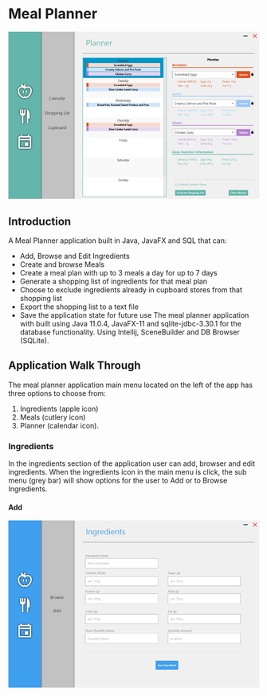 # Meal Planner

![CalendarView](https://github.com/arlw87/Meal-Planner/blob/master/ReadMe-Images/calendar.jpg?raw=true)

## Introduction

A Meal Planner application built in Java, JavaFX and SQL that can:
-	Add, Browse and Edit Ingredients
-	Create and browse Meals
-	Create a meal plan with up to 3 meals a day for up to 7 days
-	Generate a shopping list of ingredients for that meal plan
-	Choose to exclude ingredients already in cupboard stores from that shopping list
-	Export the shopping list to a text file
-	Save the application state for future use
The meal planner application with built using Java 11.0.4, JavaFX-11 and sqlite-jdbc-3.30.1 for the database functionality. Using Intellij, SceneBuilder and DB Browser (SQLite). 

## Application Walk Through

The meal planner application main menu located on the left of the app has three options to choose from:
1.	Ingredients (apple icon)
2.	Meals (cutlery icon) 
3.	Planner (calendar icon). 

### Ingredients

In the ingredients section of the application user can add, browser and edit ingredients. When the ingredients icon in the main menu is click, the sub menu (grey bar) will show options for the user to Add or to Browse Ingredients.

#### Add

![IngredientsAdd](https://github.com/arlw87/Meal-Planner/blob/master/ReadMe-Images/ingredientsAdd.jpg?raw=true)


